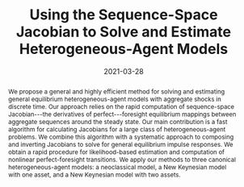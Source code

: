 ---
title: "Using the Sequence-Space Jacobian to Solve and Estimate Heterogeneous-Agent Models"

date: 2021-03-28

publishDate: 2021-03-27T14:37:16.459582Z

authors: ["Adrien Auclert", "Bence Bardóczy", "Matthew Rognlie", "Ludwig Straub"]

publication_types: ["3"]

summary: "We propose a general and highly efficient method for solving and estimating general equilibrium heterogeneous-agent models with aggregate shocks in discrete time."

abstract: "We propose a general and highly efficient method for solving and estimating general equilibrium heterogeneous-agent models with aggregate shocks in discrete time. Our approach relies on the rapid computation of sequence-space Jacobian---the derivatives of perfect---foresight equilibrium mappings between aggregate sequences around the steady state. Our main contribution is a fast algorithm for calculating Jacobians for a large class of heterogeneous-agent problems. We combine this algorithm with a systematic approach to composing and inverting Jacobians to solve for general equilibrium impulse responses. We obtain a rapid procedure for likelihood-based estimation and computation of nonlinear perfect-foresight transitions. We apply our methods to three canonical heterogeneous-agent models: a neoclassical model, a New Keynesian model with one asset, and a New Keynesian model with two assets."

featured: false

publication: "Forthcoming at _Econometrica_"

url_code: https://github.com/shade-econ/sequence-jacobian

slides: ""
image:
   caption: 'Two-Asset HANK Model as a Directed Acyclical Graph'
   preview_only: false
---